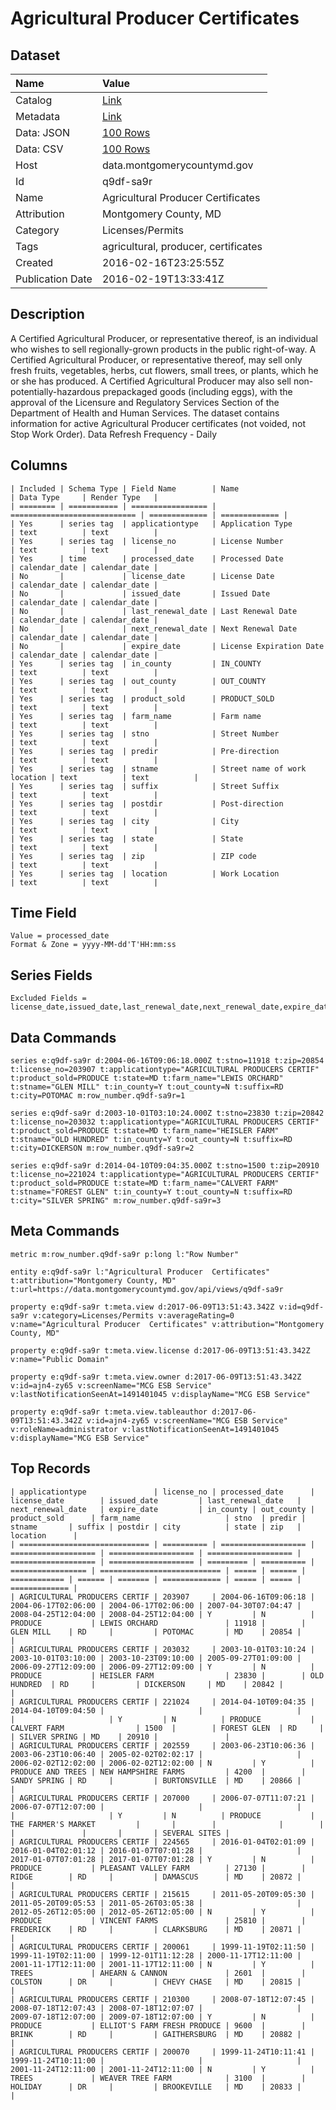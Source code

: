# Agricultural Producer Certificates

## Dataset

| Name | Value |
| :--- | :---- |
| Catalog | [Link](https://catalog.data.gov/dataset/agricultural-producer-certificates) |
| Metadata | [Link](https://data.montgomerycountymd.gov/api/views/q9df-sa9r) |
| Data: JSON | [100 Rows](https://data.montgomerycountymd.gov/api/views/q9df-sa9r/rows.json?max_rows=100) |
| Data: CSV | [100 Rows](https://data.montgomerycountymd.gov/api/views/q9df-sa9r/rows.csv?max_rows=100) |
| Host | data.montgomerycountymd.gov |
| Id | q9df-sa9r |
| Name | Agricultural Producer Certificates |
| Attribution | Montgomery County, MD |
| Category | Licenses/Permits |
| Tags | agricultural, producer, certificates |
| Created | 2016-02-16T23:25:55Z |
| Publication Date | 2016-02-19T13:33:41Z |

## Description

A Certified Agricultural Producer, or representative thereof, is an individual who wishes to sell regionally-grown products in the public right-of-way.  A Certified Agricultural Producer, or representative thereof, may sell only fresh fruits, vegetables, herbs, cut flowers, small trees, or plants, which he or she has produced. A Certified Agricultural Producer may also sell non-potentially-hazardous prepackaged goods (including eggs), with the approval of the Licensure and Regulatory Services Section of the Department of Health and Human Services.  The dataset contains information for active Agricultural Producer certificates (not voided, not Stop Work Order).
Data Refresh Frequency - Daily

## Columns

```ls
| Included | Schema Type | Field Name        | Name                         | Data Type     | Render Type   |
| ======== | =========== | ================= | ============================ | ============= | ============= |
| Yes      | series tag  | applicationtype   | Application Type             | text          | text          |
| Yes      | series tag  | license_no        | License Number               | text          | text          |
| Yes      | time        | processed_date    | Processed Date               | calendar_date | calendar_date |
| No       |             | license_date      | License Date                 | calendar_date | calendar_date |
| No       |             | issued_date       | Issued Date                  | calendar_date | calendar_date |
| No       |             | last_renewal_date | Last Renewal Date            | calendar_date | calendar_date |
| No       |             | next_renewal_date | Next Renewal Date            | calendar_date | calendar_date |
| No       |             | expire_date       | License Expiration Date      | calendar_date | calendar_date |
| Yes      | series tag  | in_county         | IN_COUNTY                    | text          | text          |
| Yes      | series tag  | out_county        | OUT_COUNTY                   | text          | text          |
| Yes      | series tag  | product_sold      | PRODUCT_SOLD                 | text          | text          |
| Yes      | series tag  | farm_name         | Farm name                    | text          | text          |
| Yes      | series tag  | stno              | Street Number                | text          | text          |
| Yes      | series tag  | predir            | Pre-direction                | text          | text          |
| Yes      | series tag  | stname            | Street name of work location | text          | text          |
| Yes      | series tag  | suffix            | Street Suffix                | text          | text          |
| Yes      | series tag  | postdir           | Post-direction               | text          | text          |
| Yes      | series tag  | city              | City                         | text          | text          |
| Yes      | series tag  | state             | State                        | text          | text          |
| Yes      | series tag  | zip               | ZIP code                     | text          | text          |
| Yes      | series tag  | location          | Work Location                | text          | text          |
```

## Time Field

```ls
Value = processed_date
Format & Zone = yyyy-MM-dd'T'HH:mm:ss
```

## Series Fields

```ls
Excluded Fields = license_date,issued_date,last_renewal_date,next_renewal_date,expire_date
```

## Data Commands

```ls
series e:q9df-sa9r d:2004-06-16T09:06:18.000Z t:stno=11918 t:zip=20854 t:license_no=203907 t:applicationtype="AGRICULTURAL PRODUCERS CERTIF" t:product_sold=PRODUCE t:state=MD t:farm_name="LEWIS ORCHARD" t:stname="GLEN MILL" t:in_county=Y t:out_county=N t:suffix=RD t:city=POTOMAC m:row_number.q9df-sa9r=1

series e:q9df-sa9r d:2003-10-01T03:10:24.000Z t:stno=23830 t:zip=20842 t:license_no=203032 t:applicationtype="AGRICULTURAL PRODUCERS CERTIF" t:product_sold=PRODUCE t:state=MD t:farm_name="HEISLER FARM" t:stname="OLD HUNDRED" t:in_county=Y t:out_county=N t:suffix=RD t:city=DICKERSON m:row_number.q9df-sa9r=2

series e:q9df-sa9r d:2014-04-10T09:04:35.000Z t:stno=1500 t:zip=20910 t:license_no=221024 t:applicationtype="AGRICULTURAL PRODUCERS CERTIF" t:product_sold=PRODUCE t:state=MD t:farm_name="CALVERT FARM" t:stname="FOREST GLEN" t:in_county=Y t:out_county=N t:suffix=RD t:city="SILVER SPRING" m:row_number.q9df-sa9r=3
```

## Meta Commands

```ls
metric m:row_number.q9df-sa9r p:long l:"Row Number"

entity e:q9df-sa9r l:"Agricultural Producer  Certificates" t:attribution="Montgomery County, MD" t:url=https://data.montgomerycountymd.gov/api/views/q9df-sa9r

property e:q9df-sa9r t:meta.view d:2017-06-09T13:51:43.342Z v:id=q9df-sa9r v:category=Licenses/Permits v:averageRating=0 v:name="Agricultural Producer  Certificates" v:attribution="Montgomery County, MD"

property e:q9df-sa9r t:meta.view.license d:2017-06-09T13:51:43.342Z v:name="Public Domain"

property e:q9df-sa9r t:meta.view.owner d:2017-06-09T13:51:43.342Z v:id=ajn4-zy65 v:screenName="MCG ESB Service" v:lastNotificationSeenAt=1491401045 v:displayName="MCG ESB Service"

property e:q9df-sa9r t:meta.view.tableauthor d:2017-06-09T13:51:43.342Z v:id=ajn4-zy65 v:screenName="MCG ESB Service" v:roleName=administrator v:lastNotificationSeenAt=1491401045 v:displayName="MCG ESB Service"
```

## Top Records

```ls
| applicationtype               | license_no | processed_date      | license_date        | issued_date         | last_renewal_date   | next_renewal_date   | expire_date         | in_county | out_county | product_sold      | farm_name                   | stno  | predir | stname       | suffix | postdir | city          | state | zip   | location      | 
| ============================= | ========== | =================== | =================== | =================== | =================== | =================== | =================== | ========= | ========== | ================= | =========================== | ===== | ====== | ============ | ====== | ======= | ============= | ===== | ===== | ============= | 
| AGRICULTURAL PRODUCERS CERTIF | 203907     | 2004-06-16T09:06:18 | 2004-06-17T02:06:00 | 2004-06-17T02:06:00 | 2007-04-30T07:04:47 | 2008-04-25T12:04:00 | 2008-04-25T12:04:00 | Y         | N          | PRODUCE           | LEWIS ORCHARD               | 11918 |        | GLEN MILL    | RD     |         | POTOMAC       | MD    | 20854 |               | 
| AGRICULTURAL PRODUCERS CERTIF | 203032     | 2003-10-01T03:10:24 | 2003-10-01T03:10:00 | 2003-10-23T09:10:00 | 2005-09-27T01:09:00 | 2006-09-27T12:09:00 | 2006-09-27T12:09:00 | Y         | N          | PRODUCE           | HEISLER FARM                | 23830 |        | OLD HUNDRED  | RD     |         | DICKERSON     | MD    | 20842 |               | 
| AGRICULTURAL PRODUCERS CERTIF | 221024     | 2014-04-10T09:04:35 | 2014-04-10T09:04:50 |                     |                     |                     |                     | Y         | N          | PRODUCE           | CALVERT FARM                | 1500  |        | FOREST GLEN  | RD     |         | SILVER SPRING | MD    | 20910 |               | 
| AGRICULTURAL PRODUCERS CERTIF | 202559     | 2003-06-23T10:06:36 | 2003-06-23T10:06:40 | 2005-02-02T02:02:17 |                     | 2006-02-02T12:02:00 | 2006-02-02T12:02:00 | N         | Y          | PRODUCE AND TREES | NEW HAMPSHIRE FARMS         | 4200  |        | SANDY SPRING | RD     |         | BURTONSVILLE  | MD    | 20866 |               | 
| AGRICULTURAL PRODUCERS CERTIF | 207000     | 2006-07-07T11:07:21 | 2006-07-07T12:07:00 |                     |                     |                     |                     | Y         | N          | PRODUCE           | THE FARMER'S MARKET         |       |        |              |        |         |               |       |       | SEVERAL SITES | 
| AGRICULTURAL PRODUCERS CERTIF | 224565     | 2016-01-04T02:01:09 | 2016-01-04T02:01:12 | 2016-01-07T07:01:28 |                     | 2017-01-07T07:01:28 | 2017-01-07T07:01:28 | Y         | N          | PRODUCE           | PLEASANT VALLEY FARM        | 27130 |        | RIDGE        | RD     |         | DAMASCUS      | MD    | 20872 |               | 
| AGRICULTURAL PRODUCERS CERTIF | 215615     | 2011-05-20T09:05:30 | 2011-05-20T09:05:53 | 2011-05-26T03:05:38 |                     | 2012-05-26T12:05:00 | 2012-05-26T12:05:00 | N         | Y          | PRODUCE           | VINCENT FARMS               | 25810 |        | FREDERICK    | RD     |         | CLARKSBURG    | MD    | 20871 |               | 
| AGRICULTURAL PRODUCERS CERTIF | 200061     | 1999-11-19T02:11:50 | 1999-11-19T02:11:00 | 1999-12-01T11:12:28 | 2000-11-17T12:11:00 | 2001-11-17T12:11:00 | 2001-11-17T12:11:00 | N         | Y          | TREES             | AHEARN & CANNON             | 2601  |        | COLSTON      | DR     |         | CHEVY CHASE   | MD    | 20815 |               | 
| AGRICULTURAL PRODUCERS CERTIF | 210300     | 2008-07-18T12:07:45 | 2008-07-18T12:07:43 | 2008-07-18T12:07:07 |                     | 2009-07-18T12:07:00 | 2009-07-18T12:07:00 | Y         | N          | PRODUCE           | ELLIOT'S FARM FRESH PRODUCE | 9600  |        | BRINK        | RD     |         | GAITHERSBURG  | MD    | 20882 |               | 
| AGRICULTURAL PRODUCERS CERTIF | 200070     | 1999-11-24T10:11:41 | 1999-11-24T10:11:00 |                     |                     | 2001-11-24T12:11:00 | 2001-11-24T12:11:00 | N         | Y          | TREES             | WEAVER TREE FARM            | 3100  |        | HOLIDAY      | DR     |         | BROOKEVILLE   | MD    | 20833 |               | 
```